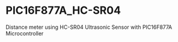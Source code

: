 # PIC16F877A_HC-SR04

Distance meter using HC-SR04 Ultrasonic Sensor with PIC16F877A Microcontroller

